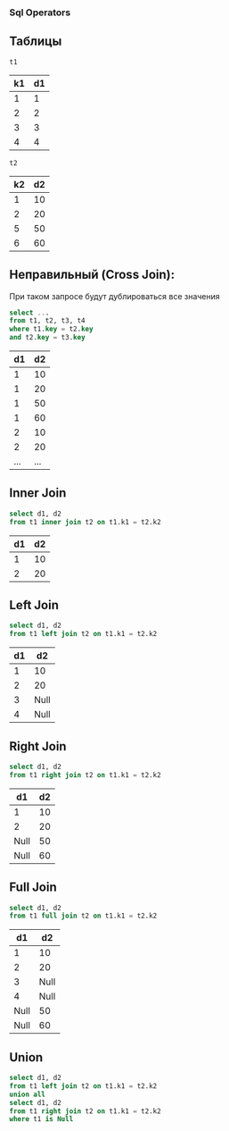 ### Sql Operators

## Таблицы

`t1`

| k1 | d1 |
------------- | -------------
1|1
2|2
3|3
4|4

`t2`

| k2 | d2 |
------------- | -------------
1|10
2|20
5|50
6|60


## Неправильный (Cross Join):

При таком запросе будут дублироваться все значения
```sql
select ... 
from t1, t2, t3, t4
where t1.key = t2.key
and t2.key = t3.key
```
| d1 | d2 |
------------- | -------------
1|10
1|20
1|50
1|60
2|10
2|20
...|...

## Inner Join
```sql
select d1, d2
from t1 inner join t2 on t1.k1 = t2.k2
```
| d1 | d2 |
------------- | -------------
1|10
2|20

## Left Join
```sql
select d1, d2
from t1 left join t2 on t1.k1 = t2.k2
```
| d1 | d2 |
------------- | -------------
1|10
2|20
3|Null
4|Null

## Right Join
```sql
select d1, d2
from t1 right join t2 on t1.k1 = t2.k2
```
| d1 | d2 |
------------- | -------------
1|10
2|20
Null|50
Null|60

## Full Join
```sql
select d1, d2
from t1 full join t2 on t1.k1 = t2.k2
```
| d1 | d2 |
------------- | -------------
1|10
2|20
3|Null
4|Null
Null|50
Null|60

## Union
```sql
select d1, d2
from t1 left join t2 on t1.k1 = t2.k2
union all
select d1, d2
from t1 right join t2 on t1.k1 = t2.k2
where t1 is Null
```

